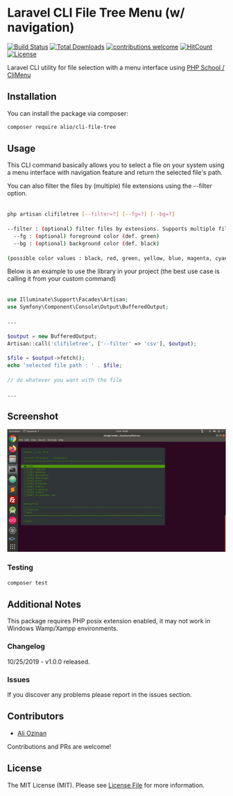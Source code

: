 # Laravel CLI File Tree Menu (w/ navigation)

[![Build Status](https://travis-ci.org/aliozinan/cli-file-tree.svg?branch=master)](https://travis-ci.org/aliozinan/cli-file-tree)
[![Total Downloads](https://poser.pugx.org/alio/cli-file-tree/downloads.png)](https://packagist.org/packages/alio/cli-file-tree)
[![contributions welcome](https://img.shields.io/badge/contributions-welcome-brightgreen.svg?style=flat)](https://github.com/aliozinan/cli-file-tree/issues)
[![HitCount](http://hits.dwyl.io/aliozinan/cli-file-tree.svg)](http://hits.dwyl.io/aliozinan/cli-file-tree)
[![License](https://poser.pugx.org/alio/cli-file-tree/license)](https://github.com/aliozinan/cli-file-tree/blob/master/LICENSE.md)

Laravel CLI utility for file selection with a menu interface using [PHP School / CliMenu](https://github.com/php-school/cli-menu)

## Installation

You can install the package via composer:

```bash
composer require alio/cli-file-tree
```

## Usage

This CLI command basically allows you to select a file on your system using a menu interface with navigation feature and return the selected file's path.

You can also filter the files by (multiple) file extensions using the --filter option.

```bash

php artisan clifiletree [--filter=?] [--fg=?] [--bg=?]

--filter : (optional) filter files by extensions. Supports multiple filters by seperating with comma (Ex: csv,xls)
  --fg : (optional) foreground color (def. green)
  --bg : (optional) background color (def. black)

(possible color values : black, red, green, yellow, blue, magenta, cyan, white)

```

Below is an example to use the library in your project (the best use case is calling it from your custom command)

``` php

use Illuminate\Support\Facades\Artisan;
use Symfony\Component\Console\Output\BufferedOutput;

...

$output = new BufferedOutput;
Artisan::call('clifiletree', ['--filter' => 'csv'], $output);

$file = $output->fetch();
echo 'selected file path : ' . $file;

// do whatever you want with the file

...

```

## Screenshot

<img src="https://raw.githubusercontent.com/aliozinan/cli-file-tree/stable/cli-file-tree-screenshot.jpg" />

### Testing

``` bash
composer test
```

## Additional Notes

This package requires PHP posix extension enabled, it may not work in Windows Wamp/Xampp environments.

### Changelog

10/25/2019 - v1.0.0 released.

### Issues

If you discover any problems please report in the issues section.

## Contributors

- [Ali Ozinan](https://github.com/aliozinan)

Contributions and PRs are welcome!

## License

The MIT License (MIT). Please see [License File](LICENSE.md) for more information.
